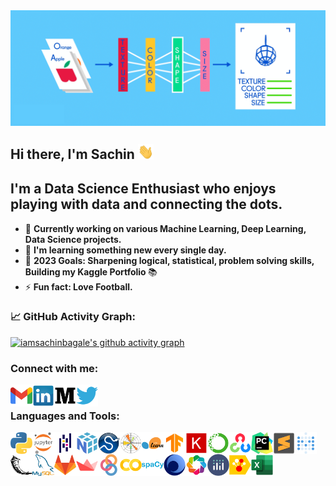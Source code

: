 <img align="center" alt="Cover" width="850px" src="https://github.com/iamsachinbagale/iamsachinbagale/blob/main/assets/cover.gif"/>

## Hi there, I'm Sachin <img src="https://github.com/iamsachinbagale/iamsachinbagale/blob/main/assets/Hello.gif" width="25"/>

## I'm a Data Science Enthusiast who enjoys playing with data and connecting the dots.
- 🔭 <b> Currently working on various Machine Learning, Deep Learning, Data Science projects. </b>
- 🌱 <b> I'm learning something new every single day. </b>
- 🥅 <b> 2023 Goals: Sharpening logical, statistical, problem solving skills, Building my Kaggle Portfolio </b>📚
- ⚡ <b> Fun fact: Love Football. </b>

<!--   GitHub stats graph -->
### 📈 GitHub Activity Graph:
[![iamsachinbagale's github activity graph](https://github-readme-activity-graph.cyclic.app/graph?username=iamsachinbagale&theme=github-compact)](https://github.com/iamsachinbagale/github-readme-activity-graph)


### Connect with me:

[<img align="left" alt="codeSTACKr.com" width="35px" src="https://github.com/iamsachinbagale/iamsachinbagale/blob/main/assets/gmail.png"/>][gmail]
[<img align="left" alt="codeSTACKr | LinkedIn" width="35px" src="https://github.com/iamsachinbagale/iamsachinbagale/blob/main/assets/linkedin.png"/>][linkedin]
[<img align="left" alt="codeSTACKr | Twitter" width="35px" src="https://github.com/iamsachinbagale/iamsachinbagale/blob/main/assets/medium.png"/>][medium]
[<img align="left" alt="codeSTACKr | Twitter" width="35px" src="https://github.com/iamsachinbagale/iamsachinbagale/blob/main/assets/twitter.png"/>][twitter]

<br />

### Languages and Tools:

[<img align="left" alt="Python" width="35px" src="https://github.com/iamsachinbagale/iamsachinbagale/blob/main/assets/python.png"/>][python]

[<img align="left" alt="Jupyter Notebook" width="35px" src="https://github.com/iamsachinbagale/iamsachinbagale/blob/main/assets/jupyter_notebook.png"/>][jupyter_notebook]

[<img align="left" alt="Pandas" width="35px" src="https://github.com/iamsachinbagale/iamsachinbagale/blob/main/assets/pandas.png"/>][pandas]

[<img align="left" alt="NumPy" width="35px" src="https://github.com/iamsachinbagale/iamsachinbagale/blob/main/assets/numpy1.png"/>][numpy]

[<img align="left" alt="SciPy" width="35px" src="https://github.com/iamsachinbagale/iamsachinbagale/blob/main/assets/scipy.png"/>][scipy]

[<img align="left" alt="Matplotlib" width="35px" src="https://github.com/iamsachinbagale/iamsachinbagale/blob/main/assets/matplotlib.png"/>][matplotlib]

[<img align="left" alt="Scikit Learn" width="35px" src="https://github.com/iamsachinbagale/iamsachinbagale/blob/main/assets/scikit_learn.png"/>][scikit-learn]

[<img align="left" alt="Tensorflow" width="35px" src="https://github.com/iamsachinbagale/iamsachinbagale/blob/main/assets/tensorflow.png"/>][tensorflow]

[<img align="left" alt="Keras" width="35px" src="https://github.com/iamsachinbagale/iamsachinbagale/blob/main/assets/keras.png"/>][keras]

[<img align="left" alt="Anaconda" width="35px" src="https://github.com/iamsachinbagale/iamsachinbagale/blob/main/assets/anaconda.png"/>][anaconda]

[<img align="left" alt="Open CV" width="35px" src="https://github.com/iamsachinbagale/iamsachinbagale/blob/main/assets/open_cv.png"/>][open-cv]

[<img align="left" alt="PyCharm" width="35px" src="https://github.com/iamsachinbagale/iamsachinbagale/blob/main/assets/pycharm.png"/>][pycharm]

[<img align="left" alt="Sublime Text" width="35px" src="https://github.com/iamsachinbagale/iamsachinbagale/blob/main/assets/sublime_text.png"/>][sublime_text]

[<img align="left" alt="Metabase" width="35px" src="https://github.com/iamsachinbagale/iamsachinbagale/blob/main/assets/metabase.png"/>][metabase]

[<img align="left" alt="Flask" width="35px" src="https://github.com/iamsachinbagale/iamsachinbagale/blob/main/assets/flask1.png"/>][flask]

[<img align="left" alt="MySQL" width="35px" src="https://github.com/iamsachinbagale/iamsachinbagale/blob/main/assets/mysql.png"/>][mysql]

[<img align="left" alt="GitLab" width="35px" src="https://github.com/iamsachinbagale/iamsachinbagale/blob/main/assets/gitlab.png"/>][gitlab]

[<img align="left" alt="Streamlit" width="35px" src="https://github.com/iamsachinbagale/iamsachinbagale/blob/main/assets/streamlit.png"/>][streamlit]

[<img align="left" alt="Binder" width="35px" src="https://github.com/iamsachinbagale/iamsachinbagale/blob/main/assets/binder.png"/>][binder]

[<img align="left" alt="Colab" width="35px" src="https://github.com/iamsachinbagale/iamsachinbagale/blob/main/assets/colab.png"/>][colab]

[<img align="left" alt="Spacy" width="35px" src="https://github.com/iamsachinbagale/iamsachinbagale/blob/main/assets/spacy.png"/>][spacy]

[<img align="left" alt="Gensim" width="35px" src="https://github.com/iamsachinbagale/iamsachinbagale/blob/main/assets/gensim2.png"/>][gensim]

[<img align="left" alt="Bokeh" width="35px" src="https://github.com/iamsachinbagale/iamsachinbagale/blob/main/assets/bokeh.png"/>][bokeh]

[<img align="left" alt="Plotly" width="35px" src="https://github.com/iamsachinbagale/iamsachinbagale/blob/main/assets/plotly.png"/>][plotly]

[<img align="left" alt="CatBoost" width="35px" src="https://github.com/iamsachinbagale/iamsachinbagale/blob/main/assets/catboost.png"/>][catboost]

[<img align="left" alt="Excel" width="35px" src="https://github.com/iamsachinbagale/iamsachinbagale/blob/main/assets/excel.png"/>][excel]

<br />
<br />

[gmail]: https://mail.google.com/mail/?view=cm&fs=1&tf=1&to=sachinworld1234@gmail.com
[linkedin]: https://www.linkedin.com/in/sachinbagale/
[medium]: https://medium.com/@sachinworld1234
[twitter]: https://twitter.com/Sachin_bagale27/
[kaggle]: https://www.kaggle.com/sachinbagale

[python]: https://www.python.org/
[jupyter_notebook]: https://jupyter.org/
[pandas]: https://pandas.pydata.org/
[numpy]: https://numpy.org/
[scipy]: https://www.scipy.org/
[matplotlib]: https://matplotlib.org/
[scikit-learn]: https://scikit-learn.org/stable/
[tensorflow]: https://www.tensorflow.org/
[keras]: https://keras.io/
[anaconda]: https://www.anaconda.com/
[open-cv]: https://opencv.org/
[pycharm]: https://www.jetbrains.com/pycharm/
[sublime_text]: https://www.sublimetext.com/
[metabase]: https://www.metabase.com/
[flask]: https://flask.palletsprojects.com/en/1.1.x/
[mysql]: https://www.mysql.com/
[gitlab]: http://gitlab.com/
[streamlit]: https://www.streamlit.io/
[binder]: https://mybinder.org/
[colab]: https://colab.research.google.com/
[spacy]: https://spacy.io/
[gensim]: https://radimrehurek.com/gensim/
[bokeh]: https://bokeh.org/
[plotly]: https://plotly.com/python/
[catboost]: https://catboost.ai/
[excel]: https://www.microsoft.com/en-in/microsoft-365/excel
